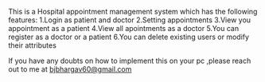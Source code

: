 This is a Hospital appointment management system which has the following features:
1.Login as patient and doctor
2.Setting appointments
3.View you appointment as a patient
4.View all apointments as a doctor
5.You can register as a doctor or a patient
6.You can delete existing users or modify their attributes

If you have any doubts on how to implement this on your pc ,please reach out to me at bjbhargav60@gmail.com
